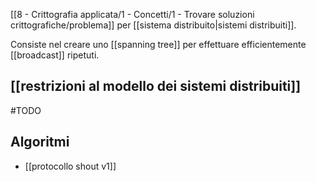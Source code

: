 [[8 - Crittografia applicata/1 - Concetti/1 - Trovare soluzioni crittografiche/problema]] per [[sistema distribuito|sistemi distribuiti]].

Consiste nel creare uno [[spanning tree]] per effettuare efficientemente [[broadcast]] ripetuti.

## [[restrizioni al modello dei sistemi distribuiti]]

#TODO 

## Algoritmi

- [[protocollo shout v1]]